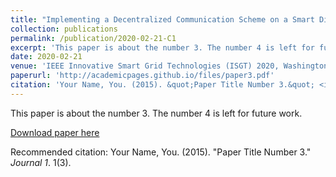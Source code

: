 ```yaml
---
title: "Implementing a Decentralized Communication Scheme on a Smart Distribution System"
collection: publications
permalink: /publication/2020-02-21-C1
excerpt: 'This paper is about the number 3. The number 4 is left for future work.'
date: 2020-02-21
venue: 'IEEE Innovative Smart Grid Technologies (ISGT) 2020, Washington D.C.'
paperurl: 'http://academicpages.github.io/files/paper3.pdf'
citation: 'Your Name, You. (2015). &quot;Paper Title Number 3.&quot; <i>Journal 1</i>. 1(3).'
---
```

This paper is about the number 3. The number 4 is left for future work.

[Download paper here](http://academicpages.github.io/files/paper3.pdf)

Recommended citation: Your Name, You. (2015). "Paper Title Number 3." <i>Journal 1</i>. 1(3).
